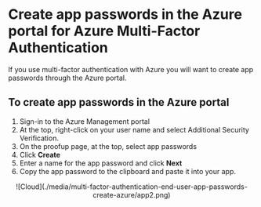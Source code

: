 <properties 
    pageTitle="Create app passwords in the Azure portal for Azure Multi-Factor Authentication" 
    description="This page shows users how they can create additional app passwords in the Azure portal." 
    services="multi-factor-authentication" 
    documentationCenter="" 
    authors="billmath" 
    manager="stevenp" 
    editor="curtland"/>

<tags 
    ms.service="multi-factor-authentication" 
    ms.workload="identity" 
    ms.tgt_pltfrm="na" 
    ms.devlang="na" 
    ms.topic="article" 
    ms.date="11/19/2015" 
    ms.author="billmath"/>

# Create app passwords in the Azure portal for Azure Multi-Factor Authentication

If you use multi-factor authentication with Azure you will want to create app passwords through the Azure portal.

## To create app passwords in the Azure portal

1. Sign-in to the Azure Management portal
3. At the top, right-click on your user name and select Additional Security Verification.
5. On the proofup page, at the top, select app passwords
6. Click **Create**
7. Enter a name for the app password and click **Next**
8. Copy the app password to the clipboard and paste it into your app.


<center>![Cloud](./media/multi-factor-authentication-end-user-app-passwords-create-azure/app2.png)</center>

 
